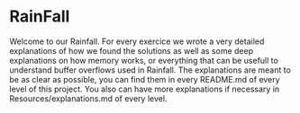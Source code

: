 # RainFall

Welcome to our Rainfall. For every exercice we wrote a very detailed explanations of how we found the solutions as well as some deep explanations on how memory works, or everything that can be usefull to understand buffer overflows used in Rainfall. The explanations are meant to be as clear as possible, you can find them in every README.md of every level of this project. You also can have more explanations if necessary in Resources/explanations.md of every level.
